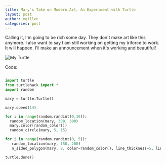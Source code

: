 ```yaml
---
title: Mary's Take on Modern Art, An Experiment with Turtle
layout: post
author: mgillen
categories: post
---
```



Calling it, I'm going to be rich some day. They don't make art like this anymore. I also want to say I am still working on getting my triforce to work. It will happen. I'll make an announcement when it's working and beautiful!

![My Turtle](http://i.imgur.com/bmSfhZr.png)

Code:

```python

import turtle
from turtlehack import *
import random

mary = turtle.Turtle() 

mary.speed(14)

for i in range(random.randint(0,10)):
  random_location(mary, 300, 300)
  mary.color(random_color())
  random_circle(mary, 5, 15)

for i in range(random.randint(0, 5)):
   random_location(mary, 150, 200)
   n_sided_polygon(mary, 8, color=random_color(), line_thickness=5, line_length=50)

turtle.done()
```
